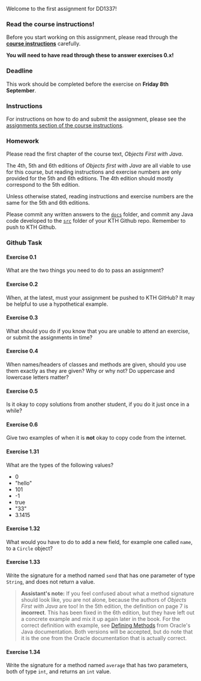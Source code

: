 Welcome to the first assignment for DD1337!

### Read the course instructions!
Before you start working on this assignment, please read through the 
**[course instructions](https://gits-15.sys.kth.se/inda-17/course-instructions)**
carefully.

**You will need to have read through these to answer exercises 0.x!**

### Deadline
This work should be completed before the exercise on **Friday 8th September**.

### Instructions
For instructions on how to do and submit the assignment, please see the
[assignments section of the course instructions](https://gits-15.sys.kth.se/inda-17/course-instructions#assignments).

### Homework
Please read the first chapter of the course text, _Objects First with Java_.

The 4th, 5th and 6th editions of _Objects first with Java_ are all viable to
use for this course, but reading instructions and exercise numbers are only
provided for the 5th and 6th editions. The 4th edition should mostly correspond
to the 5th edition.

Unless otherwise stated, reading instructions and exercise numbers are the same
for the 5th and 6th editions.

Please commit any written answers to the [`docs`](docs) folder, and commit any
Java code developed to the [`src`](src) folder of your KTH Github repo.
Remember to push to KTH Github.

### Github Task

#### Exercise 0.1
What are the two things you need to do to pass an assignment?

#### Exercise 0.2
When, at the latest, must your assignment be pushed to KTH GitHub? It may be
helpful to use a hypothetical example.

#### Exercise 0.3
What should you do if you know that you are unable to attend an exercise, or
submit the assignments in time?

#### Exercise 0.4
When names/headers of classes and methods are given, should you use them
exactly as they are given? Why or why not? Do uppercase and lowercase
letters matter?

#### Exercise 0.5
Is it okay to copy solutions from another student, if you do it just once in a
while?

#### Exercise 0.6
Give two examples of when it is **not** okay to copy code from the internet.

#### Exercise 1.31
What are the types of the following values?

- 0
- "hello"
- 101
- -1
- true
- "33"
- 3.1415

#### Exercise 1.32
What would you have to do to add a new field, for example one called `name`, to
a `Circle` object?

#### Exercise 1.33
Write the signature for a method named `send` that has one parameter of type
`String`, and does not return a value.

> **Assistant's note:** If you feel confused about what a method signature
> should look like, you are not alone, because the authors of _Objects First
> with Java_ are too! In the 5th edition, the definition on page 7 is
> **incorrect**. This has been fixed in the 6th edition, but they have left out
> a concrete example and mix it up again later in the book. For the correct
> definition with example, see
> [Defining Methods](https://docs.oracle.com/javase/tutorial/java/javaOO/methods.html)
> from Oracle's Java documentation. Both versions will be accepted, but do note
> that it is the one from the Oracle documentation that is actually correct.

#### Exercise 1.34
Write the signature for a method named `average` that has two parameters, both
of type `int`, and returns an `int` value.
